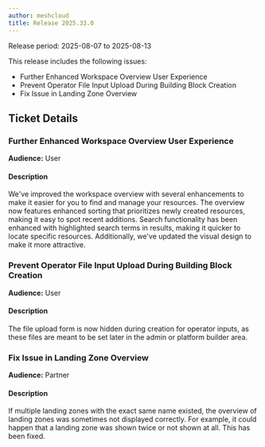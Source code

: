 ```yaml
---
author: meshcloud
title: Release 2025.33.0
---
```


Release period: 2025-08-07 to 2025-08-13

This release includes the following issues:
* Further Enhanced Workspace Overview User Experience
* Prevent Operator File Input Upload During Building Block Creation
* Fix Issue in Landing Zone Overview
<!--truncate-->

## Ticket Details
### Further Enhanced Workspace Overview User Experience
**Audience:** User<br>

#### Description
We've improved the workspace overview with several enhancements to make it easier for you to find and manage your
resources. The overview now features enhanced sorting that prioritizes newly created resources, making it easy to
spot recent additions. Search functionality has been enhanced with highlighted search terms in results, making it
quicker to locate specific resources. Additionally, we've updated the visual design to make it more attractive.

### Prevent Operator File Input Upload During Building Block Creation
**Audience:** User<br>

#### Description
The file upload form is now hidden during creation for operator inputs, as these files are meant to
be set later in the admin or platform builder area.

### Fix Issue in Landing Zone Overview
**Audience:** Partner<br>

#### Description
If multiple landing zones with the exact same name existed, the overview of
landing zones was sometimes not displayed correctly. For example, it could
happen that a landing zone was shown twice or not shown at all. This has been
fixed.

